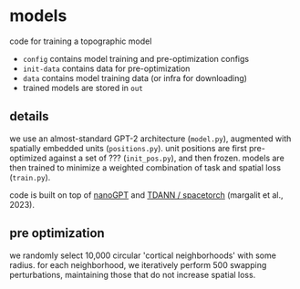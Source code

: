 # models
code for training a topographic model

* `config` contains model training and pre-optimization configs
* `init-data` contains data for pre-optimization
* `data` contains model training data (or infra for downloading)
* trained models are stored in `out`

## details
we use an almost-standard GPT-2 architecture (`model.py`), augmented with spatially embedded units (`positions.py`). unit positions are first pre-optimized against a set of ??? (`init_pos.py`), and then frozen. models are then trained to minimize a weighted combination of task and spatial loss (`train.py`).

code is built on top of [nanoGPT](https://github.com/karpathy/nanoGPT) and [TDANN / spacetorch](https://github.com/neuroailab/TDANN) (margalit et al., 2023).

## pre optimization
we randomly select 10,000 circular 'cortical neighborhoods' with some radius. for each neighborhood, we iteratively perform 500 swapping perturbations, maintaining those that do not increase spatial loss.